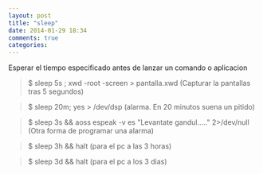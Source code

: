 ```yaml
---
layout: post
title: "sleep"
date: 2014-01-29 18:34
comments: true
categories: 
---
```

Esperar el tiempo especificado antes de lanzar un comando o aplicacion

>$ sleep 5s ; xwd -root -screen > pantalla.xwd   (Capturar la pantallas tras 5 segundos)

>$ sleep 20m; yes > /dev/dsp (alarma. En 20 minutos suena un pitido)

>$ sleep 3s && aoss espeak -v es "Levantate gandul....." 2>/dev/null (Otra forma de programar una alarma)

>$ sleep 3h && halt (para el pc a las 3 horas) 

>$ sleep 3d && halt (para el pc a los 3 dias) 

